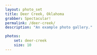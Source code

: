 ```yaml
---
layout: photo_set
title: Deer Creek, Oklahoma
grabber: Spectacular!
permalink: /deer-creek/
description: "An example photo gallery."

photos:
    set: deer-creek
    size: 10
---
```

